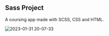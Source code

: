 <h2>Sass Project</h2>

A coursing app made with SCSS, CSS and HTML.


 ![2023-01-31 20-07-33](https://user-images.githubusercontent.com/108582184/215833482-021f5128-4a2d-45b2-8199-37f8550b8444.gif)

